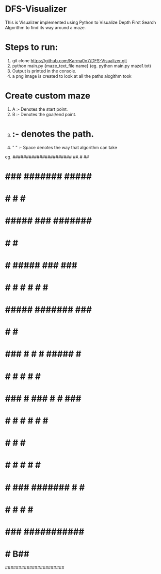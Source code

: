 # DFS-Visualizer
This is Visualizer implemented using Python to Visualize Depth First Search Algorithm to find its way around a maze.

# Steps to run:
1. git clone https://github.com/Karma0o7/DFS-Visualizer.git
2. python main.py {maze_text_file name}  (eg. python main.py maze1.txt)
3. Output is printed in the console.
4. a png image is created to look at all the paths alogithm took

# Create custom maze
1. A :- Denotes the start point.
2. B :- Denotes the goal/end point.
3. # :- denotes the path.
4. " " :- Space denotes the way that algorithm can take

eg.
######################
#A          #       ##
# ### ####### ##### ##
#   #     #       # ##
# ##### ### ####### ##
#     #           # ##
# # ##### ### ### ####
# #   # #   # # #   ##
# ##### ####### ### ##
#         #       # ##
# ### # # # ##### # ##
#   # # #       # # ##
# ### # ### # # ### ##
#   # #   # # # #   ##
# # # # ##############
# # # #         # # ##
# # ### ####### # # ##
# # # #       #     ##
# ### ########### ####
#               #  B##
######################

